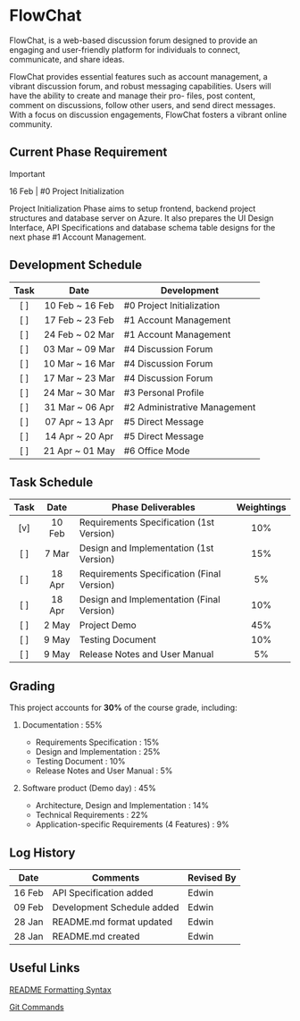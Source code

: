 # FlowChat

FlowChat, is a web-based discussion forum designed to provide an engaging and user-friendly
platform for individuals to connect, communicate, and share ideas.

FlowChat provides essential features such as account management, a vibrant discussion forum,
and robust messaging capabilities. Users will have the ability to create and manage their pro-
files, post content, comment on discussions, follow other users, and send direct messages. With
a focus on discussion engagements, FlowChat fosters a vibrant online community.

## Current Phase Requirement
> [!IMPORTANT]
> 16 Feb | #0 Project Initialization

Project Initialization Phase aims to setup frontend, backend project structures and database server on Azure. It also prepares the UI Design Interface, API Specifications and database schema table designs for the next phase #1 Account Management.

## Development Schedule
| Task | Date | Development |
| :---: | :---: | --- |
| [ ] | 10 Feb ~ 16 Feb | #0 Project Initialization |
| [ ] | 17 Feb ~ 23 Feb | #1 Account Management |
| [ ] | 24 Feb ~ 02 Mar | #1 Account Management |
| [ ] | 03 Mar ~ 09 Mar | #4 Discussion Forum |
| [ ] | 10 Mar ~ 16 Mar | #4 Discussion Forum |
| [ ] | 17 Mar ~ 23 Mar | #4 Discussion Forum |
| [ ] | 24 Mar ~ 30 Mar | #3 Personal Profile |
| [ ] | 31 Mar ~ 06 Apr | #2 Administrative Management |
| [ ] | 07 Apr ~ 13 Apr | #5 Direct Message |
| [ ] | 14 Apr ~ 20 Apr | #5 Direct Message |
| [ ] | 21 Apr ~ 01 May | #6 Office Mode |


## Task Schedule
| Task | Date | Phase Deliverables | Weightings |
| :---: | :---: | --- | :---: |
| [v] | 10 Feb | Requirements Specification (1st Version) | 10% |
| [ ] | 7 Mar | Design and Implementation (1st Version) | 15% |
| [ ] | 18 Apr | Requirements Specification (Final Version) | 5% |
| [ ] | 18 Apr | Design and Implementation (Final Version) | 10% |
| [ ] | 2 May | Project Demo | 45% |
| [ ] | 9 May | Testing Document | 10% |
| [ ] | 9 May | Release Notes and User Manual | 5% |


## Grading
This project accounts for **30%** of the course grade, including:

1. Documentation : 55%
    - Requirements Specification : 15%
    - Design and Implementation : 25%
    - Testing Document : 10%
    - Release Notes and User Manual : 5%

2. Software product (Demo day) : 45%
    - Architecture, Design and Implementation : 14%
    - Technical Requirements : 22%
    - Application-specific Requirements (4 Features) : 9%

## Log History
| Date | Comments | Revised By |
| :---: | --- | --- |
| 16 Feb | API Specification added | Edwin |
| 09 Feb | Development Schedule added | Edwin |
| 28 Jan | README.md format updated | Edwin |
| 28 Jan | README.md created | Edwin |

## Useful Links
[README Formatting Syntax](https://docs.github.com/en/get-started/writing-on-github/getting-started-with-writing-and-formatting-on-github/basic-writing-and-formatting-syntax)

[Git Commands](https://www.geeksforgeeks.org/useful-github-commands/)